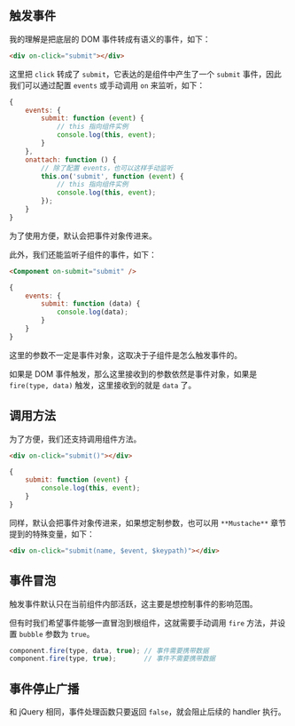 ## 触发事件

我的理解是把底层的 DOM 事件转成有语义的事件，如下：

```html
<div on-click="submit"></div>
```

这里把 `click` 转成了 `submit`，它表达的是组件中产生了一个 `submit` 事件，因此我们可以通过配置 `events` 或手动调用 `on` 来监听，如下：


```javascript
{
    events: {
        submit: function (event) {
            // this 指向组件实例
            console.log(this, event);
        }
    },
    onattach: function () {
        // 除了配置 events，也可以这样手动监听
        this.on('submit', function (event) {
            // this 指向组件实例
            console.log(this, event);
        });
    }
}

```

为了使用方便，默认会把事件对象传进来。

此外，我们还能监听子组件的事件，如下：

```html
<Component on-submit="submit" />
```

```javascript
{
    events: {
        submit: function (data) {
            console.log(data);
        }
    }
}
```

这里的参数不一定是事件对象，这取决于子组件是怎么触发事件的。

如果是 DOM 事件触发，那么这里接收到的参数依然是事件对象，如果是 `fire(type, data)` 触发，这里接收到的就是 `data` 了。

## 调用方法

为了方便，我们还支持调用组件方法。

```html
<div on-click="submit()"></div>
```

```javascript
{
    submit: function (event) {
        console.log(this, event);
    }
}
```

同样，默认会把事件对象传进来，如果想定制参数，也可以用 `**Mustache**` 章节提到的特殊变量，如下：

```html
<div on-click="submit(name, $event, $keypath)"></div>
```

## 事件冒泡

触发事件默认只在当前组件内部活跃，这主要是想控制事件的影响范围。

但有时我们希望事件能够一直冒泡到根组件，这就需要手动调用 `fire` 方法，并设置 `bubble` 参数为 `true`。

```javascript
component.fire(type, data, true); // 事件需要携带数据
component.fire(type, true);       // 事件不需要携带数据
```

## 事件停止广播

和 jQuery 相同，事件处理函数只要返回 `false`，就会阻止后续的 handler 执行。